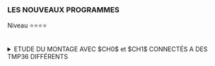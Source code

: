 ### LES NOUVEAUX PROGRAMMES
Niveau ⭐⭐⭐⭐
<br><br>

<details>
   <summary>ETUDE DU MONTAGE AVEC $CH0$ et  $CH1$ CONNECTÉS A DES TMP36 DIFFÉRENTS</summary><br>

><details>
>  <summary><b>But de ce montage.</b></summary><br>
>
>- Ce montage permet d'observer le comportement du **MCP3002** en mode $différentiel$ et $asymétrique$.<br><br>
>   - A température constantes quelles mesures obtient on pour chaque TMP36?<br><br>
>   - A température variable quelles sont les constantes de temps obtenues?
></details>
>
><details>
>  <summary><b>Cas à température constante.</b></summary><br>
>   - A développer.
></details>   
>
><details>
>   <summary><b>Cas à température Variable.</b></summary><br>
>
>><details>
>>   <summary><b>Principe.</b></summary><br>
>>
>>-   Nous allons reprendre exactement ce qui a été fait dans le T.P de niveau ⭐⭐⭐ dans le cas de la température variable.<br>
>>    La différence tient au fait que chaque mesure sera réalisée "***simultanément***" en mode $Asymétrique$ et $Différentiel$.<br>
>>    Ainsi dans le T.P de niveau ⭐⭐⭐⭐ :<br>
>>
>>     -   Nous prendrons le TMP36 du canal $0$ comme référence de température (quasi constante).<br>
>>     -   Nous ferons évoluer uniquement la température du TMP36 du canal $1$.<br><br>
>>
>>-   A partir des mesures :<br>
>>
>>     -   Nous modéliserons le comportement du TMP36.<br>
>>     -   Nous déterminerons le temps de réponse thermique du TMP36.<br>
>>     -   Nous vérifierons s'il y a divergence entre le mode $asymétrique$ et le mode $différentiel$.<br><br>
>>
>>-  Les mesures se déroulerons de la façon suivante :<br>
>>
>>    -   Phase $1$ : ***montée en température*** : <br>
>>       -1    On laisse les deux $TMP36$ se stabiliser en température.<br>
>>       -2    On lance le programme de mesure.<br>
>>       -3    On chauffe avec les doigts le $TMP36$ connecté sur le canal ***CH1***.<br>
>>       -4    Au bout de 15 secondes le programme affiche un message indiquant que l'on passe en mode refroidissement.<br>
>>
>>    -   Phase $2$ : ***refroidissement*** : <br>
>>       -5 On relache le $TMP36$$<br>
>>       -6 Au bout de 70 secondes le programme affiche un message de fin de mesures.<br>
>>
>>    -   Phase $3$ : ***enregistrement des résultats*** : <br>
>>       -7 Les mesures de la phase 1 sont copiées dans **mesure_rise.txt** du répertoire courant.<br>
>>       -8 Les mesures de la phase 2 sont copiées dans **mesure_cooling.txt** du répertoire courant.<br> 
>></details>   
>>
>><details>
>>   <summary><b>Mise en oeuvre.</b></summary><br>
>>
>>><details>
>>>   <summary><b>Précautions au moment de l'obtention des mesures.</b></summary><br>
>>>  L'expérience, et la mise au point ont montré que :<br>
>>>
>>>- Lors de la phase de montée en température il faudra absolument éviter de toucher le TMP36 de référence.<br>
>>>
>>>- Il faut faire le maximum de mesure dans le temps imparti, et réduire au maximum le temps de digitalisation.<br>
>>>     - Le temps choisi entre deux mesures est de $50$ $ms$.<br>
>>>     - La fréquence d'horloge ***SPI*** choisie est de $4$ $KHz$.<br>
>>>
>>>- Le code n'étant pas compilé, celui-ci doit être le plus efficace possible.<br>
>>>     - Code minimaliste.<br>
>>>     - Pas d'affichage des résultats à l'écran au fils des mesures.<br>
>>>     - Pas d'enregistrement des résultats de mesures dans un fichier au fils des mesures. <br>
>>>
>>>- Du fait que la mesure de température est calculée à partir de la digitalisation fournie par le MCP3002<br>
>>>  il n'est pas nécessaire de mémoriser les températures ( float ) mais uniquement le code de digitalisation ( octet )<br>
>>>  (ici le préfix $Dig$ signifie $Digitalisation$)
>>>     - Le code doit mémoriser les valeurs $Dig_{0}$ et $Dig_{Diff1}$ obtenues respectivement sur ***CH0*** et ***CH1*** du **MCP3002**.<br>
>>>     - Le code doit mémoriser les valeurs $Dig_{Diff0}$ obtenue respectivement sur ***CH+*** et ***CH-*** du **MCP3002**.<br>
>>>     - Le code doit mémoriser les valeurs $Dig_{Diff1}$ obtenue respectivement sur ***CH-*** et ***CH+*** du **MCP3002**.<br>
>>>     - Le code doit mémoriser la référence temporelle associée issue de l'horloge système. <br>
>>>
>>>- Chaque mesure correspondra à 4 numérisations faites dans l'ordre suivant :<br>
>>>    - digitalisation asymétrique sur $CH1$<br> 
>>>    - digitalisation différentielle sur $CH0+$.<br>
>>>    - digitalisation différentielle sur $CH1+$.<br>
>>>    - digitalisation asymétrique sur $CH0$<br>
>>>
>>>- Chaque mesure aura 6 champs de données.<br>
>>>     - Le premier champ nommé ***time*** correspond à la référence temporelle de la mesure.<br>
>>>       Entre chaque mesure s'écoulera un délais de 50 ms environ.<br>
>>>       La référence remporelle est relative à la première mesure prise comme origine $time = 0$.<br>  
>>>     - Les deux champs suivants nommés $Dig_{0}$ et $Dig_{1}$ dans cet ordre, correspondent au mode $Asymétrique$.<br>
>>>     - le champ suivant nommé  $Delta$ correspond à la soustraction : $Dig_{1} - Dig_{0}$
>>>     - Les deux champs suivants nommés $Dig_{Diff0}$ et $Dig_{Diff1}$ dans cet ordre, correspondent au mode $Différentiel$.<br>
>>>     - Tous les champs seront séparés par le caractère virgule $,$<br>
>>>
>>>     -  $mesure(t_{I})$ ::= $t_{I}$ $,$ $Dig_{0}(t_{I})$ $,$ $Dig_{1}(t_{I})$ $,$ $Delta(t_{I})$ $,$  $Dig_{Diff0}(t_{I})$ $,$ $Dig_{Diff1}(t_{I})$
>>></details>
>>>
>>><details>
>>>   <summary><b>Prétraitement des données avant l'interprétation des mesures.</b></summary><br>
>>>
>>>- Sachant que la digitalisation est à $\pm1$ bit il faudra ***normaliser/corriger*** les champs $Dig_{0}$ et $Dig_{1}$:<br><br>
>>>    - Si pour $t_{I} \in [t_{0},t_{FINAL}]$ $Dig_{0}(t_{I}) = M$  mais que $\exists$ quelques $t_{Q} \subset [t_{0},t_{FINAL}]$ tel que  $Dig_{0}(t_{Q}) = M\pm1$<br>
>>>          alors il faut corriger $Dig_{0}(t_{Q}) = M$.<br><br>
>>>     - Si pour $t_{I} \in [t_{a},t_{b}]$ $Dig_{1}(t_{I}) = N$  mais que $\exists$ quelques $t_{P} \subset [t_{a},t_{b}]$ tel que  $Dig_{1}(t_{P}) = N\pm1$<br>
>>>       alors il faut corriger $Dig_{1}(t_{P}) = N$.<br>
>>></details>
>>>
>>><details>
>>>   <summary><b>Modélisation thermique constructeur du TMP36.</b></summary><br>
>>>
>>>- Dans la documention constructeur du TMP36, au paragraphe ***THERMAL ENVIRONMENT EFFECTS*** (page 9) se trouve la modélisation thermique de ce composant.<br>
>>>  Il y est précisé également la définition du temps de réponse thermique :<br>
>>>
>>>````
>>>The thermal capacity of CC varies with the measurement medium because
>>>   it includes anything in direct contact with the package.
>>>In all practical cases, the thermal capacity of CC is the limiting factor
>>>   in the thermal response time of the sensor and can be represented 
>>>   by a single-pole RC time constant response.
>>>The thermal time constant of a temperature sensor is defined as the time required
>>>   for the sensor to reach 63.2% of the final value for a step change in the temperature.
>>>````
>>>
>>>````   
>>>La capacité thermique du CC varie en fonction du milieu physique où à lieu la mesure car
>>>   cela inclut tout ce qui est en contact direct avec le boitier.
>>>Dans tous les cas pratiques, la capacité thermique du CC est le facteur qui limite
>>>   le temps de réponse thermique du capteur. Ce phénomène peut être modélisé
>>>   par une équation différentielle à un pôle de type RC où RC est la constante de temps.
>>>La constante de temps thermique d'un capteur de température est définie comme le temps 
>>>   nécessaire au capteur pour atteindre 63,2 % de la valeur finale pour un
>>>   changement en échelon de la température.
>>>````
>>>
>>>
>>></details>   
>>>
>>><details>
>>>   <summary><b>Modélisation thermique adoptée.</b></summary><br>
>>>   
>>>- Pour la partie montée en température nous utiliserons le modèle :<br><br>
>>>  $N(t)=N_{Max}*(1-\exp(-\frac{t}{\tau}))$<br>
>>>
>>>  |Paramètre|Signification|
>>>  |---|---|
>>>  | $N(t)$ | Valeur digitale au temps $t$ avec $t \in [0, t_{Final}]$ |
>>>  | $N_{Max}$ | Valeur digitale maximal atteinte|   
>>>  | $\tau$ | temps de réponse thermique de montée en température recherché|
>>>  <br>
>>>   
>>>- Pour la partie de refroidissement nous utiliserons le modèle :<br><br>
>>>  $N(t)=N_{Max}*(-\exp(-\frac{t}{\tau}))$<br>
>>>
>>>  |Paramètre|Signification|
>>>  |---|---|
>>>  | $N_{t}$ | Valeur digitale au temps $t$ avec $t \in [0, t_{Final}]$ |   
>>>  |$N_{Max}$ | Valeur digitale maximal avant refroidissement|
>>>  |$\tau$ | temp de réponse thermique de refroidissement recherché|
>>></details>   
>>>
>>><details>
>>>   <summary><b>Exemple du contenu des fichiers de résultats.</b></summary><br>
>>>
>>>````
>>>==> mesure_rise.txt <==
>>>time,Dig_0,Dig_1,Delta,Dig_Diff0,Dig_Diff1
>>>0.00001,  224,  225,    1,    0,    0
>>>0.05396,  224,  225,    1,    0,    0
>>>0.10732,  224,  225,    1,    0,    0
>>>0.16067,  224,  224,    0,    0,    0
>>>0.21405,  224,  225,    1,    0,    0
>>> ........
>>>14.81087,  224,  251,   27,    0,   26
>>>14.86423,  224,  252,   28,    0,   26
>>>14.91757,  224,  252,   28,    0,   26
>>>14.97091,  224,  251,   27,    0,   26
>>>15.02426,  224,  252,   28,    0,   26
>>>
>>>==> mesure_cooling.txt <==
>>>time,Dig_0,Dig_1,Delta,Dig_Diff0,Dig_Diff1
>>>0.00001,  224,  249,   25,    0,   23
>>>0.05346,  224,  248,   24,    0,   24
>>>0.10702,  224,  249,   25,    0,   23
>>>0.16045,  224,  249,   25,    0,   23
>>>0.21248,  224,  248,   24,    0,   23
>>>  .........
>>>69.80008,  224,  227,    3,    0,    1
>>>69.85342,  224,  227,    3,    0,    2
>>>69.90678,  224,  227,    3,    0,    2
>>>69.96041,  224,  227,    3,    0,    1
>>>70.01459,  224,  227,    3,    0,    2
>>>````   
>>></details>
>> 
>></details>  
>>
>><details>
>>   <summary><b>Le code.</b></summary><br>
>>
>>````python
>>import spidev
>>import time
>>import io
>>
>>#Constants & parameters
>>CE0       = 0  #  CE0  of  RPiB3+ is connected on  CS of MCP3002
>>SPI_BUS_0 = 0  #  system device either /dev/spidev0.0  or  /dev/spidev0.1
>>
>>SPEED_STANDAR = 4000     # Hz
>>SPEED_FAST    = 4000     # Hz
>>REQUEST_CH0 = [ 0x60, 0x00 ] # query to obtain the digitalization voltage on CH0
>>REQUEST_CH1 = [ 0x70, 0x00 ] # query to obtain the digitalization voltage on CH1
>>REQUEST_DIFF_CH0 = [ 0x48, 0x00 ] # query to obtain the digitalization voltage on CH0 - CH1
>>REQUEST_DIFF_CH1 = [ 0x58, 0x00 ] # query to obtain the digitalization voltage diff  CH1 - CH0
>>
>>RESOLUTION    =  10             # bits
>>NB_OF_SAMPLES = 2**RESOLUTION
>>
>>TIME_PHASE_RISING  = 15.0       # second
>>TIME_PHASE_COOLING = 70.0       # second
>>WAITING_TIME       = 0.03416    # second to obtain 50  ms beetwen 2 maesures
>>TITLE              = "time,Dig_0,Dig_1,Delta,Dig_Diff0,Dig_Diff1\n"
>>NAME_FILE_RISE     = "./mesures_rise.txt" 
>>NAME_FILE_COOLING  = "./mesures_cooling.txt"
>>
>># Create instance
>>spi = spidev.SpiDev()
>>
>># Open /dev/spidev0.0  with   CE0 -> CS of MCP3002
>>spi.open( SPI_BUS_0, CE0 )
>>
>># Return the digitalized differential value from chanels of MCP3002 
>>def get_digitalValue( request, speed ):
>>  demande = request[:]
>>  reponse =  spi.xfer2( demande , speed)
>>  return (reponse[0] <<8 | reponse[1])
>>
>>
>>#---------------------
>># MAIN MAIN MAIN MAIN
>>#---------------------
>>
>>print(f"\n START TEMPERATURE RISE PHASE (touch the TMP36 {TIME_PHASE_RISING} seconds)\n")
>>
>>list_mesures_up = []    # List containing all the measurements
>>ti = 0                  # Time reference of the ith measure
>>to = time.time()        # Time reference for starting measurements
>>while True:
>>  
>>  ti = time.time() - to
>>
>>  digitalValue_CH1 = get_digitalValue( REQUEST_CH1,  SPEED_FAST )
>>  digitalDiffValue_CH0 = get_digitalValue( REQUEST_DIFF_CH0,  SPEED_FAST )
>>  digitalDiffValue_CH1 = get_digitalValue( REQUEST_DIFF_CH1,  SPEED_FAST )
>>  digitalValue_CH0 = get_digitalValue( REQUEST_CH0,  SPEED_FAST )
>>
>>  list_mesures_up.append( [ti, digitalValue_CH0, digitalValue_CH1, digitalDiffValue_CH0, digitalDiffValue_CH1])
>>  
>>  time.sleep(WAITING_TIME) 
>>  
>>  if ti > TIME_PHASE_RISING:
>>    break
>>
>>
>>print(f"\n START COOLING PHASE (no longer touches the TMP36 {TIME_PHASE_COOLING} seconds)\n")
>>time.sleep(3) # perator response
>>
>>list_mesures_down = []  # List containing all the measurements
>>tj = 0                  # Time reference of the jth measure
>>to = time.time()        # Time reference for starting measurements
>>while True:
>>
>>  tj = time.time() - to
>>
>>  digitalValue_CH1 = get_digitalValue( REQUEST_CH1,  SPEED_FAST )
>>  digitalDiffValue_CH0 = get_digitalValue( REQUEST_DIFF_CH0,  SPEED_FAST )
>>  digitalDiffValue_CH1 = get_digitalValue( REQUEST_DIFF_CH1,  SPEED_FAST )
>>  digitalValue_CH0 = get_digitalValue( REQUEST_CH0,  SPEED_FAST )
>>
>>  list_mesures_down.append( [tj, digitalValue_CH0, digitalValue_CH1, digitalDiffValue_CH0, digitalDiffValue_CH1])
>>
>>  time.sleep(WAITING_TIME)
>>
>>  if  tj > TIME_PHASE_COOLING:
>>     break 
>>
>>
>>print("\n MEASURES DONE \n")
>>print(" START MAKE OUTPUT FILES\n")
>>
>># Create output file  rise
>>out_file = io.open( NAME_FILE_RISE, "w")
>>out_file.write(TITLE)
>>
>>for mesure in list_mesures_up : 
>>  out_file.write(f"{mesure[0]:6.5f},{mesure[1]:5},{mesure[2]:5},{mesure[2]-mesure[1]:5},{mesure[3]:5},{mesure[4]:5}\n")
>>out_file.close() 
>>
>># Create output file cooling 
>>out_file = io.open( NAME_FILE_COOLING, "w")
>>out_file.write(TITLE)
>>
>>for mesure in list_mesures_down :
>>  out_file.write(f"{mesure[0]:6.5f},{mesure[1]:5},{mesure[2]:5},{mesure[2]-mesure[1]:5},{mesure[3]:5},{mesure[4]:5}\n")
>>out_file.close()
>>
>>print(" FINISH \n")
>>````
>></details>
>>
>>
>><details>
>>   <summary><b>Traitement des données</b></summary>
>>
>>- Les données seront traitée sous ***Excel***.<br>
>>   - [Traitement de la phase de monté en température](https://github.com/Dmtmgrls/RPi_spi_mcp3002/blob/main/Documents/FR/STEP_3/FR_EXCEL_WARM_UP.md) .<br>
>>   - [Traitement de la phase de refroidissement](https://github.com/Dmtmgrls/RPi_spi_mcp3002/blob/main/Documents/FR/STEP_3/FR_EXCEL_COOLING.md).<br><br>
>>
>>- On peut déjà donné un exemple de traitement correspondant à la phase de monté en température :<br><br>
>>
>>    - En bleu les mesures du $Gap(t_{i})=Dig1(t_{i})-Dig0(t_{i})$  exprimée en bits.<br>
>>    - En rouge la fonction $y_{Model}(t)=N*(1-(\exp(-\frac{t}{\tau}))$ de la modélisation. Avec $N=22$ bits, et $\tau=3,1255$)
>>    - Le carré vert correspond à $y(\tau)=63,2$ % de $N$ soit $14$ bits.<br><br>
>> 
>> ![](https://github.com/Dmtmgrls/RPi_spi_mcp3002/blob/main/Documents/PICTURES/level3_ch0ch1_disconnected_test_2.png)
>>
>></details> 
>>
>><details>
>>   <summary><b>Conclusion</b></summary>
>>
>>- ***Reproductibilité des mesures***<br>
>>
>>   - La phase de monté en température est très dépendante de la façon dont on tient le capteur de température.<br>
>>     Après de nombreux essais, la valeur de $\tau = 3,7$ s trouvée initialement varie entre $2,8$ et $4,2$ secondes.<br>
>>     Soit une ereur de $\pm20$%<br><br>
>>
>>   - La phase de refroidissement ne dépend plus de la façon de tenir le TMP36.<br>
>>     Après de nombreux essais, la valeur de $\tau = 23$ s trouvée initialement varie entre $18,5$ et $23$ secondes.<br>
>>     Soit une erreur de $\pm10$%<br><br>
>>
>>- ***Pourquoi les valeurs de*** $\tau$ ***sont différentes entre les deux phases.***<br>
>>   - Le constructeur indique que thermiquement son composant peut être modélisé par une fonction de transfert à $deux$ $pôles$.<br>
>>     Mais en fait cela peut se ramener à une fonction de transfert à seul pôle qui correspond au comportement thermique du boitier.<br>
>>   - Donc selon la qualité du contact thermique entre la source chaude/froide et le boitier, les conditions ne sont pas les mêmes.
>>     D'aileurs les courbes de mesure du constructeur indique les conditions de mesure : 
>>       - Bain d'huile.
>>       - Radiateur monté sur le TMP36.
>>       - Refroidissement avec souflage d'air.<br>
>>
>>- ***Les précaution d'utilisation du TMP36.***
>>   - Ce composant ne pourra pas mesurer des variation de température trop rapide.<br>
>>     Il sera idéal pour mesurer la température d'un logement par exemple.<br>
>>
>>- ***Critique de cette méthode de mesure.***
>>    - Nous avons réalisé un calcul sur des tensions numérisées.<br>
>>      Ce qui a doublé l'erreurs dues au pas denumérisation ( $\pm2$ bits)<br>
>>
>>- ***Solution.***
>>    - le MCP3002 à la posibilité de mesurer des grandeurs de façon différentielle.<br>
>>      La numérisation se fait directement sur le signal analogique ($Canal_{1} - Canal_{0}$).<br>
>>      Il n'y a plus de calcul à faire, et l'erreur due à la numérisation reste à  $\pm1$ bits.<br>
>>      C'est l'objet du T.P. de niveau ⭐⭐⭐⭐
>></details> 
></details>

</details>
